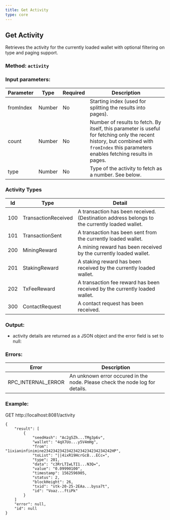 ```yaml
---
title: Get Activity
type: core
---
```

## Get Activity
Retrieves the activity for the currently loaded wallet with optional filtering on type and paging support.
 
### Method: `activity`
### Input parameters:

| Parameter | Type | Required | Description |
| --- | --- | --- | --- |
| fromIndex | Number | No | Starting index (used for splitting the results into pages). |
| count | Number | No | Number of results to fetch. By itself, this parameter is useful for fetching only the recent history, but combined with `fromIndex` this parameters enables fetching results in pages. |
| type | Number | No | Type of the activity to fetch as a number. See below. |

### Activity Types
| Id | Type | Detail |
| --- | --- | --- |
| 100 | TransactionReceived | A transaction has been received. (Destination address belongs to the currently loaded wallet. |
| 101 | TransactionSent | A transaction has been sent from the currently loaded wallet. |
| 200 | MiningReward | A mining reward has been received by the currently loaded wallet. |
| 201 | StakingReward | A staking reward has been received by the currently loaded wallet. |
| 202 | TxFeeReward | A transaction fee reward has been received by the currently loaded wallet. |
| 300 | ContactRequest | A contact request has been received. |

### Output:
- activity details are returned as a JSON object and the error field is set to null:

### Errors:
| Error | Description |
| --- | --- |
| RPC_INTERNAL_ERROR | An unknown error occured in the node. Please check the node log for details. |


### Example:
GET http://localhost:8081/activity

```
{
    "result": [
        {
            "seedHash": "Ac2g5Zh...TMg3p6v",
            "wallet": "4qX7Uo...y5V4mHg",
            "from": "1ixianinfinimine234234234234234234234234234242HP",
            "toList": "||4ixR19HcrGcB...ECc=",
            "type": 201,
            "data": "c3RrLTIwLTI1...N3Q=",
            "value": "0.09990100",
            "timestamp": 1562596905,
            "status": 2,
            "blockHeight": 26,
            "txid": "stk-20-25-2EAa...bysa7t",
            "id": "Voaz...ftiPk"
        }
    ]
    "error": null,
    "id": null
}
```
